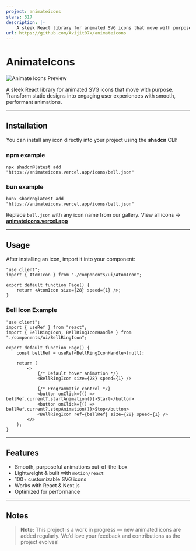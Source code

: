 ```yaml
---
project: animateicons
stars: 517
description: |-
    A sleek React library for animated SVG icons that move with purpose. Transform static designs into engaging user experiences with smooth, performant animations.
url: https://github.com/Avijit07x/animateicons
---
```


# AnimateIcons

![Animate Icons Preview](https://animateicons.vercel.app/_next/static/media/og.8b896778.png)

A sleek React library for animated SVG icons that move with purpose. Transform static designs into engaging user experiences with smooth, performant animations.

---

## Installation

You can install any icon directly into your project using the **shadcn** CLI:

### npm example

```
npx shadcn@latest add "https://animateicons.vercel.app/icons/bell.json"
```

### bun example

```
bunx shadcn@latest add "https://animateicons.vercel.app/icons/bell.json"
```

Replace `bell.json` with any icon name from our gallery.
View all icons → **[animateicons.vercel.app](https://animateicons.vercel.app)**

---

## Usage

After installing an icon, import it into your component:

```tsx
"use client";
import { AtomIcon } from "./components/ui/AtomIcon";

export default function Page() {
	return <AtomIcon size={28} speed={1} />;
}
```

### Bell Icon Example

```tsx
"use client";
import { useRef } from "react";
import { BellRingIcon, BellRingIconHandle } from "./components/ui/BellRingIcon";

export default function Page() {
	const bellRef = useRef<BellRingIconHandle>(null);

	return (
		<>
			{/* Default hover animation */}
			<BellRingIcon size={28} speed={1} />

			{/* Programmatic control */}
			<button onClick={() => bellRef.current?.startAnimation()}>Start</button>
			<button onClick={() => bellRef.current?.stopAnimation()}>Stop</button>
			<BellRingIcon ref={bellRef} size={28} speed={1} />
		</>
	);
}
```

---

## Features

- Smooth, purposeful animations out-of-the-box
- Lightweight & built with `motion/react`
- 100+ customizable SVG icons
- Works with React & Next.js
- Optimized for performance

---

## Notes

> **Note:** This project is a work in progress — new animated icons are added regularly.
> We’d love your feedback and contributions as the project evolves!

